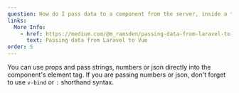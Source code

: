 ```yaml
---
question: How do I pass data to a component from the server, inside a template?
links:
  More Info:
    - href: https://medium.com/@m_ramsden/passing-data-from-laravel-to-vue-98b9d2a4bd23
      text: Passing data from Laravel to Vue
order: 5
---
```


You can use props and pass strings, numbers or json directly into the component's element tag. If you are passing numbers or json, don't forget to use `v-bind` or `:` shorthand syntax.
